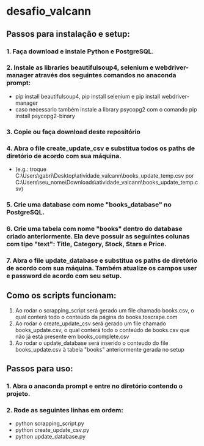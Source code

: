 # desafio_valcann

## Passos para instalação e setup:

### 1. Faça download e instale Python e PostgreSQL.
### 2. Instale as libraries beautifulsoup4, selenium e webdriver-manager através dos seguintes comandos no anaconda prompt: 
- pip install beautifulsoup4, pip install selenium e pip install webdriver-manager
- caso necessario também instale a library psycopg2 com o comando pip install psycopg2-binary
### 3. Copie ou faça download deste repositório
### 4. Abra o file create_update_csv e substitua todos os paths de diretório de acordo com sua máquina.
- (e.g.: troque C:\Users\gabri\Desktop\atividade_valcann\books_update_temp.csv por C:\Users\seu_nome\Downloads\atividade_valcann\books_update_temp.csv)

### 5. Crie uma database com nome "books_database" no PostgreSQL.
### 6. Crie uma tabela com nome "books" dentro do database criado anteriormente. Ela deve possuir as seguintes colunas com tipo "text": Title, Category, Stock, Stars e Price.

### 7. Abra o file update_database e substitua os paths de diretório de acordo com sua máquina. Também atualize os campos user e password de acordo com seu setup.

## Como os scripts funcionam:
1. Ao rodar o scrapping_script será gerado um file chamado books.csv, o qual conterá todo o conteúdo da página do books.toscrape.com
2. Ao rodar o create_update_csv será gerado um file chamado books_update.csv, o qual conterá todo o conteúdo de books.csv que não já está presente em books_complete.csv
3. Ao rodar o update_database será inserido o conteudo do file books_update.csv à tabela "books" anteriormente gerada no setup
## Passos para uso:

### 1. Abra o anaconda prompt e entre no diretório contendo o projeto.
### 2. Rode as seguintes linhas em ordem:
- python scrapping_script.py
- python create_update_csv.py
- python update_database.py
